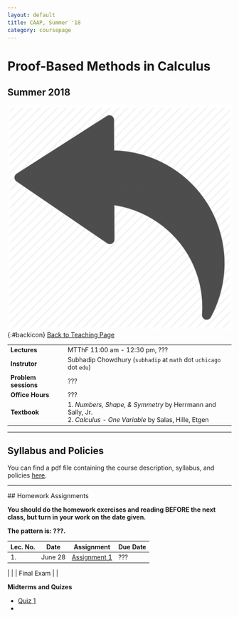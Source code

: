 ```yaml
---
layout: default
title: CAAP, Summer '18
category: coursepage
---
```


# Proof-Based Methods in Calculus
## Summer 2018
<div class="backlink">
 
  ![Back](/resources/back.png){:#backicon} [Back to Teaching Page](/teaching) 
</div>  


|||
|---|---|
| **Lectures** | MTThF	11:00 am - 12:30 pm, ??? |
| **Instrutor**| Subhadip Chowdhury (`subhadip` at `math` dot `uchicago` dot `edu`)|
| **Problem sessions**| ??? |
| **Office Hours**| ??? |
| **Textbook**| 1. _Numbers, Shape, & Symmetry_ by Herrmann and Sally, Jr. <br>2. _Calculus - One Variable_ by Salas, Hille, Etgen |


---
## Syllabus and Policies 

You can find a pdf file containing the course description, syllabus, and policies [here](CAAP_summer18_syllabus.pdf).


---

<div class='anchor' id="assignments">
## Homework Assignments
</div>

<div class='schedule'>
 
__You should do the homework exercises and reading BEFORE the next class, but turn in your work on the date given.__ 

__The pattern is: ???.__
  
| Lec. No. | Date | Assignment | Due Date |
|----------|------|------------|----------|
| 1. | June 28 | [Assignment 1](CAAP18_Assignment1.pdf) | ??? |

|  |  | Final Exam | |


__Midterms and Quizes__
* [Quiz 1](CAAP18_Quiz1.pdf)
* 
</div>

